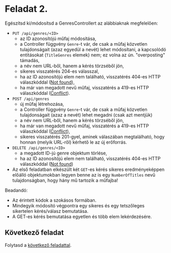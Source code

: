 # Feladat 2.

Egészítsd ki/módosítsd a GenresControllert az alábbiaknak megfelelően:
  - `PUT /api/genres/<ID>`
    - az ID azonosítójú műfaj módosítása,
    -   a Controller függvény `Genre`-t vár, de csak a műfaj közvetlen tulajdonságait (azaz egyedül a nevét) lehet módosítani, a kapcsolódó entitásokat (`TitleGenres` elemek) nem; ez volna az ún. "overposting" támadás,
    - a név nem URL-ből, hanem a kérés törzséből jön,
    - sikeres visszatérés 204-es válasszal,
    - ha az ID azonosítójú elem nem található, visszatérés 404-es HTTP válaszkóddal ([Not found](https://httpstatusdogs.com/404-not-found)),
    - ha már van megadott nevű műfaj, visszatérés a 419-es HTTP válaszkóddal ([Conflict](https://httpstatusdogs.com/409-conflict)).
  - `POST /api/genres`
    - új műfaj létrehozása,
    - a Controller függvény `Genre`-t vár, de csak a műfaj közvetlen tulajdonságait (azaz a nevét) lehet megadni (csak azt mentjük)
    - a név nem URL-ből, hanem a kérés törzséből jön,
    - ha már van megadott nevű műfaj, visszatérés a 419-es HTTP válaszkóddal ([Conflict](https://httpstatusdogs.com/409-conflict)),
    - sikeres visszatérés 201-gyel, aminek válaszában megtalálható, hogy honnan (melyik URL-ről) kérhető le az új erőforrás.
  - `DELETE /api/genres/<ID>`
    - a megadott ID-jú genre objektum törlése,
    - ha az ID azonosítójú elem nem található, visszatérés 404-es HTTP válaszkóddal ([Not found](https://httpstatusdogs.com/404-not-found))
  - Az első feladatban elkészült két `GET`-es kérés sikeres eredményeképpen előálló objektumokban legyen benne az is egy `NumberOfTitles` nevű tulajdonságban, hogy hány mű tartozik a műfajba!

Beadandó:
- Az érintett kódok a szokásos formában.
- Mindegyik módosító végpontra egy sikeres és egy tetszőleges sikertelen kérés/válasz bemutatása.
- A GET-es kérés bemutatása egyetlen és több elem lekérdezésére.

## Következő feladat

Folytasd a [következő feladattal](Feladat-3.md).
